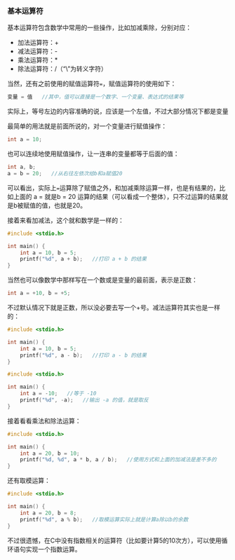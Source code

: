 ### 基本运算符

基本运算符包含数学中常用的一些操作，比如加减乘除，分别对应：

- 加法运算符：+
- 减法运算符：-
- 乘法运算符：*
- 除法运算符：/（“\”为转义字符）

当然，还有之前使用的赋值运算符`=`，赋值运算符的使用如下：

```c
变量 = 值   //其中，值可以直接是一个数字、一个变量、表达式的结果等
```

实际上，等号左边的内容准确的说，应该是一个左值，不过大部分情况下都是变量

最简单的用法就是前面所说的，对一个变量进行赋值操作：

```c
int a = 10;
```

也可以连续地使用赋值操作，让一连串的变量都等于后面的值：

```c
int a, b;
a = b = 20;   //从右往左依次给b和a赋值20
```

可以看出，实际上`=`运算除了赋值之外，和加减乘除运算一样，也是有结果的，比如上面的 a = 就是b = 20 运算的结果（可以看成一个整体），只不过运算的结果就是b被赋值的值，也就是20。

接着来看加减法，这个就和数学是一样的：

```c
#include <stdio.h>

int main() {
    int a = 10, b = 5;
    printf("%d", a + b);   //打印 a + b 的结果
}
```

当然也可以像数学中那样写在一个数或是变量的最前面，表示是正数：

```c
int a = +10, b = +5;
```

不过默认情况下就是正数，所以没必要去写一个+号。减法运算符其实也是一样的：

```c
#include <stdio.h>

int main() {
    int a = 10, b = 5;
    printf("%d", a - b);   //打印 a - b 的结果
}
```

```c
#include <stdio.h>

int main() {
    int a = -10;   //等于 -10
    printf("%d", -a);   //输出 -a 的值，就是取反
}
```

接着看看乘法和除法运算：

```c
#include <stdio.h>

int main() {
    int a = 20, b = 10;
    printf("%d, %d", a * b, a / b);   //使用方式和上面的加减法是差不多的
}
```

还有取模运算：

```c
#include <stdio.h>

int main() {
    int a = 20, b = 8;
    printf("%d", a % b);   //取模运算实际上就是计算a除以b的余数
}
```

不过很遗憾，在C中没有指数相关的运算符（比如要计算5的10次方），可以使用循环语句实现一个指数运算。
